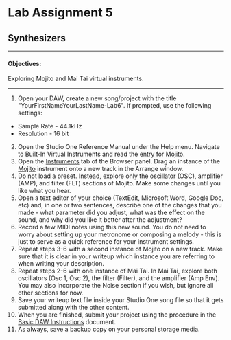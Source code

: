 # Lab Assignment 5
## Synthesizers

---

#### Objectives:
  Exploring Mojito and Mai Tai virtual instruments.

---

1. Open your DAW, create a new song/project with the title "YourFirstNameYourLastName-Lab6". If prompted, use the following settings:
  * Sample Rate - 44.1kHz
  * Resolution - 16 bit
2. Open the Studio One Reference Manual under the Help menu. Navigate to Built-In Virtual Instruments and read the entry for Mojito.
3. Open the [Instruments](../DAW-instructions/browsing-for-instruments.md) tab of the Browser panel. Drag an instance of the [Mojito](../DAW-instructions/mojito.md) instrument onto a new track in the Arrange window.
4. Do not load a preset. Instead, explore only the oscillator (OSC), amplifier (AMP), and filter (FLT) sections of Mojito. Make some changes until you like what you hear.
5. Open a text editor of your choice (TextEdit, Microsoft Word, Google Doc, etc) and, in one or two sentences, describe one of the changes that you made - what parameter did you adjust, what was the effect on the sound, and why did you like it better after the adjustment?
6. Record a few MIDI notes using this new sound. You do not need to worry about setting up your metronome or composing a melody - this is just to serve as a quick reference for your instrument settings.
7. Repeat steps 3-6 with a second instance of Mojito on a new track. Make sure that it is clear in your writeup which instance you are referring to when writing your description.
8. Repeat steps 2-6 with one instance of Mai Tai. In Mai Tai, explore both oscillators (Osc 1, Osc 2), the filter (Filter), and the amplifier (Amp Env). You may also incorporate the Noise section if you wish, but ignore all other sections for now.
9. Save your writeup text file inside your Studio One song file so that it gets submitted along with the other content.
10. When you are finished, submit your project using the procedure in the [Basic DAW Instructions](../DAW-instructions/basic-submission-instructions.md#submitting-a-song) document.
11. As always, save a backup copy on your personal storage media.
